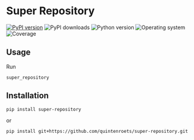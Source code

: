# Super Repository
[![PyPI version](https://badge.fury.io/py/super-repository.svg)](https://badge.fury.io/py/super-repository)
![PyPI downloads](https://img.shields.io/pypi/dm/super-repository)
![Python version](https://img.shields.io/badge/python-3.10+-brightgreen)
![Operating system](https://img.shields.io/badge/os-linux%20%7c%20macOS%20%7c%20windows-brightgreen)
![Coverage](https://img.shields.io/badge/coverage-100%25-brightgreen)

## Usage

Run
```shell
super_repository
```
## Installation
```shell
pip install super-repository
```
or
```shell
pip install git+https://github.com/quintenroets/super-repository.git
```
